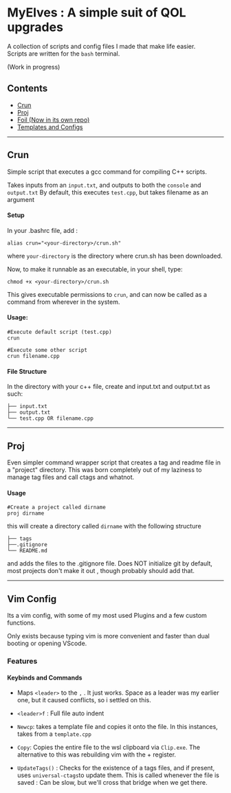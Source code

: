 # MyElves : A simple suit of QOL upgrades
A collection of scripts and config files I made that make life easier.   
Scripts are written for the `bash`  terminal.

(Work in progress)
## Contents 
- [Crun](###-Crun)
- [Proj](###-Proj)
- [Foil (Now in its own repo)](https://github.com/Washiki/foil)
- [Templates and Configs](###-template)  

---
## Crun
Simple script that executes a gcc command for compiling C++ scripts. 

Takes inputs from an `input.txt`, and outputs to both the `console` and `output.txt`
By default, this executes `test.cpp`, but takes filename as an argument 

#### Setup
In your .bashrc file, add : 
```
alias crun="<your-directory>/crun.sh"
```
where `your-directory` is the directory where crun.sh has been downloaded.

Now, to make it runnable as an executable, in your shell, type:
```
chmod +x <your-directory>/crun.sh
```
This gives executable permissions to 	`crun`, and can now be called as a command from wherever in the system.


#### Usage:
```
#Execute default script (test.cpp)
crun 

#Execute some other script 
crun filename.cpp
```
#### File Structure
In the directory with your c++ file, create and input.txt and output.txt as such:
```
├── input.txt
├── output.txt
└── test.cpp OR filename.cpp
```

---
## Proj
Even simpler command wrapper script that creates a tag and readme file in a "project" directory. 
This was born completely out of my laziness to manage tag files and call ctags and whatnot. 

#### Usage
```
#Create a project called dirname
proj dirname
```

this will create a directory called `dirname` with the following structure
```
├── tags
├──.gitignore
└── README.md
```
and adds the files to the .gitignore file. 
Does NOT initialize git by default, most projects don't make it out , though probably should add that. 

---
## Vim Config 
Its a vim config, with some of my most used Plugins  and a few custom functions. 

Only exists because typing vim is more convenient and faster than dual booting or opening VScode.

### Features 

#### Keybinds and Commands
- Maps `<leader>` to the `,` .
	 It just works. Space as a leader was my earlier one, but it caused conflicts, so i settled on this.

- `<leader>f` : Full file auto indent 

- `Newcp`: takes a template file and copies it onto the file. In this instances, takes from a `template.cpp`

- `Copy`: Copies the entire file to the wsl clipboard via `Clip.exe`. The alternative to this was rebuilding vim with the + register.

- `UpdateTags()` : Checks for the existence of a tags files, and if present, uses `universal-ctags`to update them. This is called whenever the file is saved : Can be slow, but we'll cross that bridge when we get there. 



